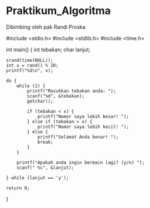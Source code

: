 # Praktikum_Algoritma
Dibimbing oleh pak Randi Proska

#include <stdio.h>
#include <stdlib.h>
#include <time.h>

int main() {
    int tebakan;
    char lanjut;

    srand(time(NULL));
    int x = rand() % 20;
    printf("%d\n", x);

    do {
        while (1) {
            printf("Masukkan tebakan anda: ");
            scanf("%d", &tebakan);
            getchar();

            if (tebakan < x) {
                printf("Nomor saya lebih besar! ");
            } else if (tebakan > x) {
                printf("Nomor saya lebih kecil! ");
            } else {
                printf("Selamat Anda benar! ");
                break;
            }
        }

        printf("Apakah anda ingin bermain lagi? (y/n) ");
        scanf(" %c", &lanjut);

    } while (lanjut == 'y');

    return 0;
}
